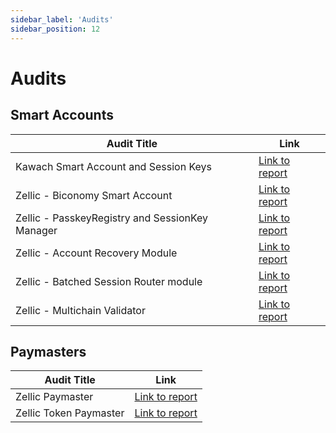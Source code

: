 ```yaml
---
sidebar_label: 'Audits'
sidebar_position: 12
---
```


# Audits 

## Smart Accounts

| Audit Title | Link |
| --------------- | --------------- |
| Kawach Smart Account and Session Keys | [Link to report](https://github.com/bcnmy/scw-contracts/blob/dfd6fad093f5c6904f8c0851b4f873d64391cdbb/audits/Biconomy%20Smart%20Account%20And%20Session%20Keys%20-%20Kawach%20Audit%20Report.pdf)|
| Zellic - Biconomy Smart Account  | [Link to report](https://github.com/bcnmy/scw-contracts/blob/develop/audits/Biconomy%20Smart%20Account%20-%20Zellic%20Audit%20Report.pdf) |
| Zellic - PasskeyRegistry and SessionKey Manager| [Link to report](https://github.com/bcnmy/scw-contracts/blob/develop/audits/Biconomy%20Session%20Keys%20and%20Passkey%20Registry%20-%20Zellic%20Audit%20Report.pdf) | 
| Zellic - Account Recovery Module | [Link to report](https://github.com/bcnmy/scw-contracts/blob/develop/audits/Biconomy%20Account%20Recovery%20Module%20-%20Zellic%20Audit%20Report.pdf) |
| Zellic - Batched Session Router module | [Link to report](https://github.com/bcnmy/scw-contracts/blob/develop/audits/Biconomy%20Batched%20Session%20Router%20Module%20-%20Zellic%20Audit%20Report.pdf) | 
| Zellic - Multichain Validator | [Link to report](https://github.com/bcnmy/scw-contracts/blob/develop/audits/Biconomy%20Multichain%20Validator%20-%20Zellic%20Audit%20Report.pdf) 


## Paymasters 

| Audit Title | Link |
| --------------- | --------------- |
| Zellic Paymaster  | [Link to report](https://github.com/bcnmy/biconomy-paymasters/blob/features/SMA-329-improve-repo/audits/Final%20Biconomy%20Security%20Assessment%20Report.pdf) |
| Zellic Token Paymaster| [Link to report](https://github.com/bcnmy/biconomy-paymasters/blob/features/SMA-329-improve-repo/audits/Token%20Paymaster%20-%20Zellic%20Audit%20Report.pdf) | 
